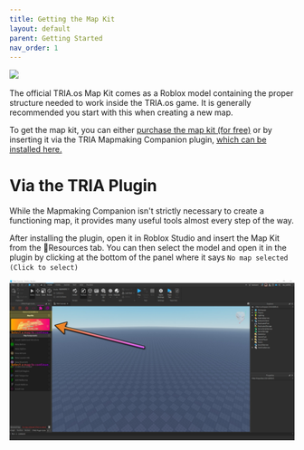 ```yaml
---
title: Getting the Map Kit
layout: default
parent: Getting Started
nav_order: 1
---
```


![](../../assets/images/map_kit.png)

The official TRIA.os Map Kit comes as a Roblox model containing the proper structure needed to work inside the TRIA.os game. It is generally recommended you start with this when creating a new map.

To get the map kit, you can either [purchase the map kit (for free)](https://create.roblox.com/store/asset/93671903447129/TRIAos-Map-Making-Kit) or by inserting it via the TRIA Mapmaking Companion plugin, [which can be installed here.](https://create.roblox.com/store/asset/13782566472/TRIAos-Mapmaking-Companion)

# Via the TRIA Plugin

While the Mapmaking Companion isn't strictly necessary to create a functioning map, it provides many useful tools almost every step of the way.

After installing the plugin, open it in Roblox Studio and insert the Map Kit from the 🧩Resources tab. You can then select the model and open it in the plugin by clicking at the bottom of the panel where it says `No map selected (Click to select)`

![](../../assets/images/plugin_kit.jpg)
